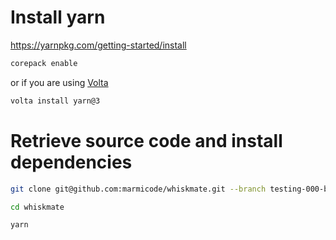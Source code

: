 # Install yarn

https://yarnpkg.com/getting-started/install

```sh
corepack enable
```

or if you are using [Volta](https://volta.sh/)

```sh
volta install yarn@3
```

# Retrieve source code and install dependencies

```sh
git clone git@github.com:marmicode/whiskmate.git --branch testing-000-boilerplate

cd whiskmate

yarn
```
